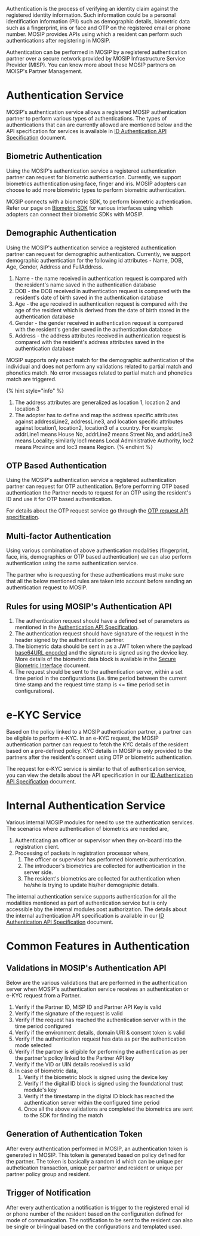 Authentication is the process of verifying an identity claim against the registered identity information. Such information could be a personal identification information (PII) such as demographic details, biometric data such as a fingerprint, iris or face and OTP on the registered email or phone number. MOSIP provides APIs using which a resident can perform such authentications after registering in MOSIP.

Authentication can be performed in MOSIP by a registered authentication partner over a secure network provided by MOSIP Infrastructure Service Provider (MISP). You can know more about these MOSIP partners on MOISP's Partner Management. 

# Authentication Service

MOSIP's authentication service allows a registered MOSIP authentication partner to perform various types of authentications. The types of authentications that can are currently allowed are mentioned below and the API specification for services is available in [ID Authentication API Specification](ID-Authentication-APIs.md#authentication-service-public) document. 

## Biometric Authentication

Using the MOSIP's authentication service a registered authentication partner can request for biometric authentication. Currently, we support biometrics authentication using face, finger and iris. MOSIP adopters can choose to add more biometric types to perform biometric authentication.

MOSIP connects with a biometric SDK, to perform biometric authentication. Refer our page on [Biometric SDK](Biometric-SDK.md) for various interfaces using which adopters can connect their biometric SDKs with MOSIP.

## Demographic Authentication

Using the MOSIP's authentication service a registered authentication partner can request for demographic authentication. Currently, we support demographic authentication for the following id attributes - Name, DOB, Age, Gender, Address and FullAddress.

1. Name - the name received in authentication request is compared with the resident's name saved in the authentication database
2. DOB - the DOB received in authentication request is compared with the resident's date of birth saved in the authentication database
3. Age - the age received in authentication request is compared with the age of the resident which is derived from the date of birth stored in the authentication database
4. Gender - the gender received in authentication request is compared with the resident's gender saved in the authentication database
5. Address - the address attributes received in authentication request is compared with the resident's address attributes saved in the authentication database

MOSIP supports only exact match for the demographic authentication of the individual and does not perform any validations related to partial match and phonetics match. No error messages related to partial match and phonetics match are triggered.

{% hint style="info" %}
1. The address attributes are generalized as location 1, location 2 and location 3 
1. The adopter has to define and map the address specific attributes against addressLine2, addressLine3, and location specific attributes against location1, location2, location3 of a country. For example: addrLine1 means House No, addrLine2 means Street No, and addrLine3 means Locality; similarly loc1 means Local Administrative Authority, loc2 means Province and loc3 means Region.
{% endhint %}

## OTP Based Authentication

Using the MOSIP's authentication service a registered authentication partner can request for OTP authentication. Before performing OTP based authentication the Partner needs to request for an OTP using the resident's ID and use it for OTP based authentication. 

For details about the OTP request service go through the [OTP request API specification](ID-Authentication-APIs.md#otp-request-service-public).

## Multi-factor Authentication

Using various combination of above authentication modalities (fingerprint, face, iris, demographics or OTP based authentication) we can also perform authentication using the same authentication service. 

The partner who is requesting for these authentications must make sure that all the below mentioned rules are taken into account before sending an authentication request to MOSIP.

## Rules for using MOSIP's Authentication API

1. The authentication request should have a defined set of parameters as mentioned in the [Authentication API Specification](ID-Authentication-APIs.md#authentication-service-public).
2. The authentication request should have signature of the request in the header signed by the authentication partner.
3. The biometric data should be sent in as a JWT token where the payload [base64URL encoded](https://en.wikipedia.org/wiki/Base64) and the signature is signed using the device key. More details of the biometric data block is available in the [Secure Biometric Interface](Secure-Biometric-Interface-Specification.md) document.
4. The request should be sent to the authentication server, within a set time period in the configurations (i.e. time period between the current time stamp and the request time stamp is <= time period set in configurations).

# e-KYC Service

Based on the policy linked to a MOSIP authentication partner, a partner can be eligible to perform e-KYC. In an e-KYC request, the MOSIP authentication partner can request to fetch the KYC details of the resident based on a pre-defined policy. KYC details in MOSIP is only provided to the partners after the resident's consent using OTP or biometric authentication.

The request for e-KYC service is similar to that of authentication service, you can view the details about the API specification in our [ID Authentication API Specification](ID-Authentication-APIs.md#e-kyc-service-public) document.

# Internal Authentication Service

Various internal MOSIP modules for need to use the authentication services. The scenarios where authentication of biometrics are needed are,

1. Authenticating an officer or supervisor when they on-board into the registration client.
2. Processing of packets in registration processor where,
	1. The officer or supervisor has performed biometric authentication.
	2. The introducer's biometrics are collected for authentication in the server side.
	3. The resident's biometrics are collected for authentication when he/she is trying to update his/her demographic details. 

The internal authentication service supports authentication for all the modalities mentioned as part of authentication service but is only accessible bby the internal modules post authorization. The details about the internal authentication API specification is available in our [ID Authentication API Specification](ID-Authentication-APIs.md#e-kyc-service-public) document.

# Common Features in Authentication

## Validations in MOSIP's Authentication API

Below are the various validations that are performed in the authentication server when MOSIP's authentication service receives an authentication or e-KYC request from a Partner.

1. Verify if the Partner ID, MISP ID and Partner API Key is valid
2. Verify if the signature of the request is valid
3. Verify if the request has reached the authentication server with in the time period configured
4. Verify if the environment details, domain URI & consent token is valid
5. Verify if the authentication request has data as per the authentication mode selected
5. Verify if the partner is eligible for performing the authentication as per the partner's policy linked to the Partner API key
6. Verify if the VID or UIN details received is valid
7. In case of biometric data,
	1. Verify if the biometric block is signed using the device key
	2. Verify if the digital ID block is signed using the foundational trust module's key
	3. Verify if the timestamp in the digital ID block has reached the authentication server within the configured time period
	4. Once all the above validations are completed the biometrics are sent to the SDK for finding the match

## Generation of Authentication Token

After every authentication performed in MOSIP, an authentication token is generated in MOSIP. This token is generated based on policy defined for the partner. The token is basically a random id which can be unique per authetication transaction, unique per partner and resident or unique per partner policy group and resident.

## Trigger of Notification

After every authentication a notification is trigger to the registered email id or phone number of the resident based on the configuration defined for mode of communication. The notification to be sent to the resident can also be single or bi-lingual based on the configurations and templated used. 